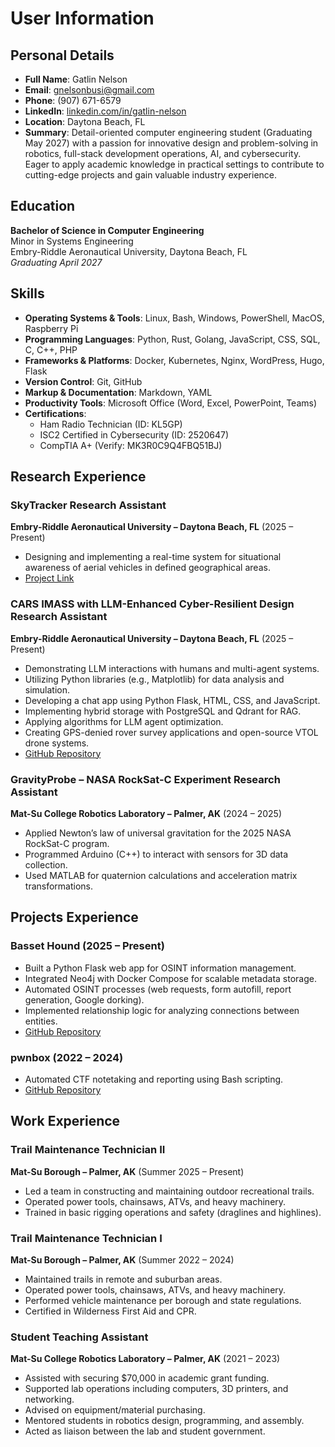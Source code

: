 # User Information

## Personal Details
- **Full Name**: Gatlin Nelson  
- **Email**: gnelsonbusi@gmail.com  
- **Phone**: (907) 671-6579  
- **LinkedIn**: [linkedin.com/in/gatlin-nelson](https://www.linkedin.com/in/gatlin-nelson)  
- **Location**: Daytona Beach, FL  
- **Summary**: Detail-oriented computer engineering student (Graduating May 2027) with a passion for innovative design and problem-solving in robotics, full-stack development operations, AI, and cybersecurity. Eager to apply academic knowledge in practical settings to contribute to cutting-edge projects and gain valuable industry experience.  

## Education
**Bachelor of Science in Computer Engineering**  
Minor in Systems Engineering  
Embry-Riddle Aeronautical University, Daytona Beach, FL  
*Graduating April 2027*  

## Skills
- **Operating Systems & Tools**: Linux, Bash, Windows, PowerShell, MacOS, Raspberry Pi  
- **Programming Languages**: Python, Rust, Golang, JavaScript, CSS, SQL, C, C++, PHP  
- **Frameworks & Platforms**: Docker, Kubernetes, Nginx, WordPress, Hugo, Flask  
- **Version Control**: Git, GitHub  
- **Markup & Documentation**: Markdown, YAML  
- **Productivity Tools**: Microsoft Office (Word, Excel, PowerPoint, Teams)  
- **Certifications**:  
  - Ham Radio Technician (ID: KL5GP)  
  - ISC2 Certified in Cybersecurity (ID: 2520647)  
  - CompTIA A+ (Verify: MK3R0C9Q4FBQ51BJ)  

## Research Experience

### SkyTracker Research Assistant  
**Embry-Riddle Aeronautical University – Daytona Beach, FL** (2025 – Present)  
- Designing and implementing a real-time system for situational awareness of aerial vehicles in defined geographical areas.  
- [Project Link](https://tinyurl.com/yhd4ffd3)  

### CARS IMASS with LLM-Enhanced Cyber-Resilient Design Research Assistant  
**Embry-Riddle Aeronautical University – Daytona Beach, FL** (2025 – Present)  
- Demonstrating LLM interactions with humans and multi-agent systems.  
- Utilizing Python libraries (e.g., Matplotlib) for data analysis and simulation.  
- Developing a chat app using Python Flask, HTML, CSS, and JavaScript.  
- Implementing hybrid storage with PostgreSQL and Qdrant for RAG.  
- Applying algorithms for LLM agent optimization.  
- Creating GPS-denied rover survey applications and open-source VTOL drone systems.  
- [GitHub Repository](https://github.com/gndpwnd/CARS_sim_2_ollama)  

### GravityProbe – NASA RockSat-C Experiment Research Assistant  
**Mat-Su College Robotics Laboratory – Palmer, AK** (2024 – 2025)  
- Applied Newton’s law of universal gravitation for the 2025 NASA RockSat-C program.  
- Programmed Arduino (C++) to interact with sensors for 3D data collection.  
- Used MATLAB for quaternion calculations and acceleration matrix transformations.  

## Projects Experience

### Basset Hound (2025 – Present)  
- Built a Python Flask web app for OSINT information management.  
- Integrated Neo4j with Docker Compose for scalable metadata storage.  
- Automated OSINT processes (web requests, form autofill, report generation, Google dorking).  
- Implemented relationship logic for analyzing connections between entities.  
- [GitHub Repository](https://github.com/gndpwnd/basset-hound)  

### pwnbox (2022 – 2024)  
- Automated CTF notetaking and reporting using Bash scripting.  
- [GitHub Repository](https://github.com/gndpwnd/pwnbox)  

## Work Experience

### Trail Maintenance Technician II  
**Mat-Su Borough – Palmer, AK** (Summer 2025 – Present)  
- Led a team in constructing and maintaining outdoor recreational trails.  
- Operated power tools, chainsaws, ATVs, and heavy machinery.  
- Trained in basic rigging operations and safety (draglines and highlines).  

### Trail Maintenance Technician I  
**Mat-Su Borough – Palmer, AK** (Summer 2022 – 2024)  
- Maintained trails in remote and suburban areas.  
- Operated power tools, chainsaws, ATVs, and heavy machinery.  
- Performed vehicle maintenance per borough and state regulations.  
- Certified in Wilderness First Aid and CPR.  

### Student Teaching Assistant  
**Mat-Su College Robotics Laboratory – Palmer, AK** (2021 – 2023)  
- Assisted with securing $70,000 in academic grant funding.  
- Supported lab operations including computers, 3D printers, and networking.  
- Advised on equipment/material purchasing.  
- Mentored students in robotics design, programming, and assembly.  
- Acted as liaison between the lab and student government.  
